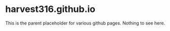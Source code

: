 # harvest316.github.io
This is the parent placeholder for various github pages.  Nothing to see here.
